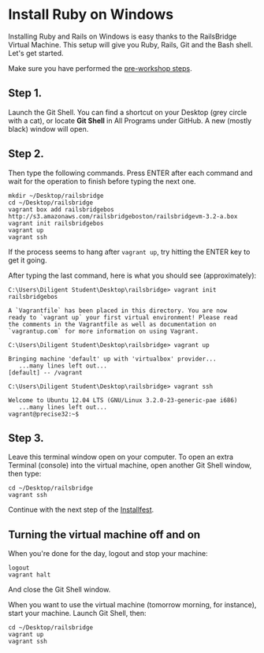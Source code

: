 # Install Ruby on Windows

Installing Ruby and Rails on Windows is easy thanks to the RailsBridge Virtual Machine. 
This setup will give you Ruby, Rails, Git and the Bash shell. Let's get started.

Make sure you have performed the [pre-workshop steps](/pre_workshop).

## Step 1.

Launch the Git Shell. You can find a shortcut on your Desktop (grey circle with a cat), 
or locate **Git Shell** in All Programs under GitHub. A new (mostly black) window will open. 

## Step 2.

Then type the following commands. Press ENTER after each command and wait for the operation to finish
before typing the next one.

```text
mkdir ~/Desktop/railsbridge
cd ~/Desktop/railsbridge
vagrant box add railsbridgebos http://s3.amazonaws.com/railsbridgeboston/railsbridgevm-3.2-a.box
vagrant init railsbridgebos
vagrant up
vagrant ssh
```

If the process seems to hang after `vagrant up`, try hitting the ENTER key to get it going.

After typing the last command, here is what you should see (approximately):

```text
C:\Users\Diligent Student\Desktop\railsbridge> vagrant init railsbridgebos

A `Vagrantfile` has been placed in this directory. You are now
ready to `vagrant up` your first virtual environment! Please read
the comments in the Vagrantfile as well as documentation on
`vagrantup.com` for more information on using Vagrant.
```

```text
C:\Users\Diligent Student\Desktop\railsbridge> vagrant up

Bringing machine 'default' up with 'virtualbox' provider...
   ...many lines left out...
[default] -- /vagrant
```

```text
C:\Users\Diligent Student\Desktop\railsbridge> vagrant ssh

Welcome to Ubuntu 12.04 LTS (GNU/Linux 3.2.0-23-generic-pae i686)
   ...many lines left out...
vagrant@precise32:~$ 
```

## Step 3.

Leave this terminal window open on your computer.  To open an extra Terminal
(console) into the virtual machine, open another Git Shell window, then type:

```text
cd ~/Desktop/railsbridge
vagrant ssh
```

Continue with the next step of the [Installfest](/installfest).

## Turning the virtual machine off and on

When you're done for the day, logout and stop your machine:

```text
logout
vagrant halt
```

And close the Git Shell window.

When you want to use the virtual machine (tomorrow morning, for instance),
start your machine. Launch Git Shell, then:

```text
cd ~/Desktop/railsbridge
vagrant up
vagrant ssh
```
